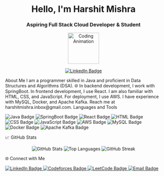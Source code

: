 <h1 align="center">Hello, I'm Harshit Mishra</h1>
<h3 align="center">Aspiring Full Stack Cloud Developer & Student</h3>
<p align="center">
  <img src="https://github.com/harshitmishra0/harshitmishra0/blob/main/assets/coding.gif" alt="Coding Animation" width="100"/>
</p>
<p align="center">
  <a href="https://www.linkedin.com/in/harshit-mishra-4a3039214" target="_blank">
    <img src="https://img.shields.io/badge/LinkedIn-0A66C2?style=for-the-badge&logo=linkedin&logoColor=white" alt="LinkedIn Badge"/>
  </a>
</p>
 About Me
I am a programmer skilled in Java and proficient in Data Structures and Algorithms (DSA).
🌐 In backend development, I work with SpringBoot.
In frontend development, I use React.
I am also familiar with HTML, CSS, and JavaScript.
For deployment, I use AWS.
I have experience with MySQL, Docker, and Apache Kafka.
Reach me at harshitmishra.inbox@gmail.com.
Languages and Tools
<p align="left">
  <img src="https://img.shields.io/badge/Java-007396?style=for-the-badge&logo=java&logoColor=white" alt="Java Badge"/>
  <img src="https://img.shields.io/badge/SpringBoot-6DB33F?style=for-the-badge&logo=spring&logoColor=white" alt="SpringBoot Badge"/>
  <img src="https://img.shields.io/badge/React-61DAFB?style=for-the-badge&logo=react&logoColor=black" alt="React Badge"/>
  <img src="https://img.shields.io/badge/HTML5-E34F26?style=for-the-badge&logo=html5&logoColor=white" alt="HTML Badge"/>
  <img src="https://img.shields.io/badge/CSS3-1572B6?style=for-the-badge&logo=css3&logoColor=white" alt="CSS Badge"/>
  <img src="https://img.shields.io/badge/JavaScript-F7DF1E?style=for-the-badge&logo=javascript&logoColor=black" alt="JavaScript Badge"/>
  <img src="https://img.shields.io/badge/AWS-232F3E?style=for-the-badge&logo=amazon-aws&logoColor=white" alt="AWS Badge"/>
  <img src="https://img.shields.io/badge/MySQL-4479A1?style=for-the-badge&logo=mysql&logoColor=white" alt="MySQL Badge"/>
  <img src="https://img.shields.io/badge/Docker-2496ED?style=for-the-badge&logo=docker&logoColor=white" alt="Docker Badge"/>
  <img src="https://img.shields.io/badge/Apache%20Kafka-231F20?style=for-the-badge&logo=apache-kafka&logoColor=white" alt="Apache Kafka Badge"/>
</p>
📈 GitHub Stats
<p align="center">
  <img src="https://github-readme-stats.vercel.app/api?username=harshitmishra0&show_icons=true&theme=radical" alt="GitHub Stats"/>
  <img src="https://github-readme-stats.vercel.app/api/top-langs/?username=harshitmishra0&layout=compact&theme=radical" alt="Top Languages"/>
  <img src="https://github-readme-streak-stats.herokuapp.com/?user=harshitmishra0&theme=radical" alt="GitHub Streak"/>
</p>
🌐 Connect with Me
<p align="left">
  <a href="https://www.linkedin.com/in/harshit-mishra-4a3039214" target="_blank">
    <img src="https://img.shields.io/badge/LinkedIn-0A66C2?style=for-the-badge&logo=linkedin&logoColor=white" alt="LinkedIn Badge"/>
  </a>
  <a href="https://codeforces.com/profile/harshitmishra" target="_blank">
    <img src="https://img.shields.io/badge/Codeforces-1F8ACB?style=for-the-badge&logo=codeforces&logoColor=white" alt="Codeforces Badge"/>
  </a>
  <a href="https://leetcode.com/u/in_harshit/" target="_blank">
    <img src="https://img.shields.io/badge/LeetCode-FFA116?style=for-the-badge&logo=leetcode&logoColor=white" alt="LeetCode Badge"/>
  </a>
  <a href="mailto:harshitmishra.inbox@gmail.com" target="_blank">
    <img src="https://img.shields.io/badge/Email-D14836?style=for-the-badge&logo=gmail&logoColor=white" alt="Email Badge"/>
  </a>
</p>
<!---
HarshitMishra0/HarshitMishra0 is a ✨ special ✨ repository because its `README.md` (this file) appears on your GitHub profile.
You can click the Preview link to take a look at your changes.
--->
